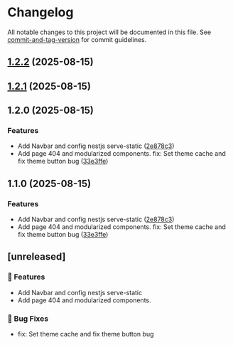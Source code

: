 # Changelog

All notable changes to this project will be documented in this file. See [commit-and-tag-version](https://github.com/absolute-version/commit-and-tag-version) for commit guidelines.

## [1.2.2](https://github.com/DumbNoxx/PyeWeb/compare/v1.2.1...v1.2.2) (2025-08-15)

## [1.2.1](https://github.com/DumbNoxx/PyeWeb/compare/v1.2.0...v1.2.1) (2025-08-15)

## 1.2.0 (2025-08-15)


### Features

* Add Navbar and config nestjs serve-static ([2e878c3](https://github.com/DumbNoxx/PyeWeb/commit/2e878c309a27298766fce69148ccef7484e8526f))
* Add page 404 and modularized components. fix: Set theme cache and fix theme button bug ([33e3ffe](https://github.com/DumbNoxx/PyeWeb/commit/33e3ffe2a0be9a075d1c348299298354e6234e50))

## 1.1.0 (2025-08-15)


### Features

* Add Navbar and config nestjs serve-static ([2e878c3](https://github.com/DumbNoxx/PyeWeb/commit/2e878c309a27298766fce69148ccef7484e8526f))
* Add page 404 and modularized components. fix: Set theme cache and fix theme button bug ([33e3ffe](https://github.com/DumbNoxx/PyeWeb/commit/33e3ffe2a0be9a075d1c348299298354e6234e50))

## [unreleased]

### 🚀 Features

- Add Navbar and config nestjs serve-static
- Add page 404 and modularized components. 


### 🐛 Bug Fixes
- fix: Set theme cache and fix theme button bug
